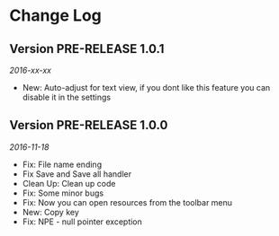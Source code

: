 Change Log
==========
## Version PRE-RELEASE 1.0.1
_2016-xx-xx_  
 * New: Auto-adjust for text view, if you dont like this feature you can disable it in the settings


## Version PRE-RELEASE 1.0.0
_2016-11-18_  
 * Fix: File name ending
 * Fix Save and Save all handler
 * Clean Up: Clean up code
 * Fix: Some minor bugs
 * Fix: Now you can open resources from the toolbar menu
 * New: Copy key
 * Fix: NPE - null pointer exception